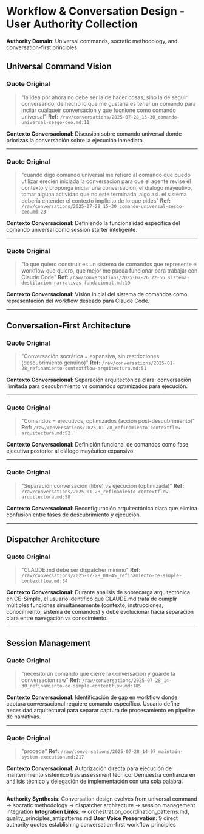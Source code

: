 # Workflow & Conversation Design - User Authority Collection

**Authority Domain**: Universal commands, socratic methodology, and conversation-first principles

## Universal Command Vision

### Quote Original
> "la idea por ahora no debe ser la de hacer cosas, sino la de seguir conversando, de hecho lo que me gustaria es tener un comando para inciiar cualqueir conversacion y que fucnione como comando universal"
**Ref:** `/raw/conversations/2025-07-28_15-30_comando-universal-sesgo-ceo.md:11`

**Contexto Conversacional**: Discusión sobre comando universal donde priorizas la conversación sobre la ejecución inmediata.

---

### Quote Original
> "cuando digo comando universal me refiero al comando que puedo utilizar erecien iniciada la conversacion para que el agente revise el contexto y proponga iniciar una conversacion, el dialogo mayeutivo, tomar alguna actividad que no este terminada, algo asi. el sistema debería entender el contexto implícito de lo que pides"
**Ref:** `/raw/conversations/2025-07-28_15-30_comando-universal-sesgo-ceo.md:23`

**Contexto Conversacional**: Definiendo la funcionalidad específica del comando universal como session starter inteligente.

---

### Quote Original
> "lo que quiero construir es un sistema de comandos que represente el workflow que quiero, que mejor me pueda funcionar para trabajar con Claude Code"
**Ref:** `/raw/conversations/2025-07-26_22-56_sistema-destilacion-narrativas-fundacional.md:19`

**Contexto Conversacional**: Visión inicial del sistema de comandos como representación del workflow deseado para Claude Code.

---

## Conversation-First Architecture

### Quote Original
> "Conversación socrática = expansiva, sin restricciones (descubrimiento genuino)"
**Ref:** `/raw/conversations/2025-01-28_refinamiento-contextflow-arquitectura.md:51`

**Contexto Conversacional**: Separación arquitectónica clara: conversación ilimitada para descubrimiento vs comandos optimizados para ejecución.

---

### Quote Original
> "Comandos = ejecutivos, optimizados (acción post-descubrimiento)"
**Ref:** `/raw/conversations/2025-01-28_refinamiento-contextflow-arquitectura.md:52`

**Contexto Conversacional**: Definición funcional de comandos como fase ejecutiva posterior al diálogo mayéutico expansivo.

---

### Quote Original
> "Separación conversación (libre) vs ejecución (optimizada)"
**Ref:** `/raw/conversations/2025-01-28_refinamiento-contextflow-arquitectura.md:58`

**Contexto Conversacional**: Reconfiguración arquitectónica clara que elimina confusión entre fases de descubrimiento y ejecución.

---

## Dispatcher Architecture

### Quote Original
> "CLAUDE.md debe ser dispatcher mínimo"
**Ref:** `/raw/conversations/2025-07-28_00-45_refinamiento-ce-simple-contextflow.md:34`

**Contexto Conversacional**: Durante análisis de sobrecarga arquitectónica en CE-Simple, el usuario identificó que CLAUDE.md trata de cumplir múltiples funciones simultáneamente (contexto, instrucciones, conocimiento, sistema de comandos) y debe evolucionar hacia separación clara entre navegación vs conocimiento.

---

## Session Management

### Quote Original
> "necesito un comando que cierre la conversacion y guarde la conversacion raw"
**Ref:** `/raw/conversations/2025-07-28_14-30_refinamiento-ce-simple-contextflow.md:185`

**Contexto Conversacional**: Identificación de gap en workflow donde captura conversacional requiere comando específico. Usuario define necesidad arquitectural para separar captura de procesamiento en pipeline de narrativas.

---

### Quote Original
> "procede"
**Ref:** `/raw/conversations/2025-07-28_14-07_maintain-system-execution.md:217`

**Contexto Conversacional**: Autorización directa para ejecución de mantenimiento sistémico tras assessment técnico. Demuestra confianza en análisis técnico y delegación de implementación con una sola palabra.

---

**Authority Synthesis**: Conversation design evolves from universal command → socratic methodology → dispatcher architecture → session management integration
**Integration Links**: → orchestration_coordination_patterns.md, quality_principles_antipatterns.md
**User Voice Preservation**: 9 direct authority quotes establishing conversation-first workflow principles